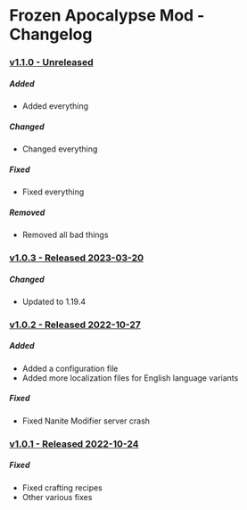 # Frozen Apocalypse Mod - Changelog

### <ins>v1.1.0 - Unreleased</ins>

##### Added
- Added everything

##### Changed
- Changed everything

##### Fixed
- Fixed everything

##### Removed
- Removed all bad things


### <ins>v1.0.3 - Released 2023-03-20</ins>

##### Changed
- Updated to 1.19.4


### <ins>v1.0.2 - Released 2022-10-27</ins>

##### Added
- Added a configuration file
- Added more localization files for English language variants

##### Fixed
- Fixed Nanite Modifier server crash


### <ins>v1.0.1 - Released 2022-10-24</ins>

##### Fixed
- Fixed crafting recipes
- Other various fixes
